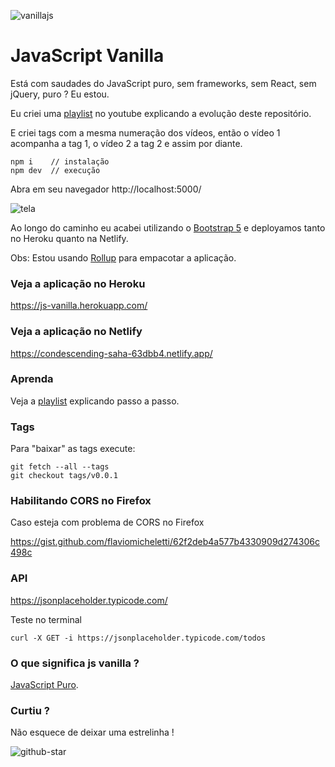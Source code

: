 ![vanillajs](https://user-images.githubusercontent.com/1257048/84575349-cfb01a80-ad82-11ea-8469-1fbf13d376b4.png)

# JavaScript Vanilla

Está com saudades do JavaScript puro, sem frameworks, sem React, sem jQuery, puro ? Eu estou.

Eu criei uma [playlist](https://www.youtube.com/playlist?list=PL4-j1jp_g6DvabDe7xyBmqQC9IzvZaeVe)
no youtube explicando a evolução deste repositório.

E criei tags com a mesma numeração dos vídeos, então o vídeo 1 acompanha a tag 1, o vídeo 2 a tag 2
e assim por diante.

    npm i    // instalação
    npm dev  // execução

Abra em seu navegador http://localhost:5000/

![tela](https://user-images.githubusercontent.com/1257048/96356381-c84ba580-10c3-11eb-9b46-35a5b121fd57.png)

Ao longo do caminho eu acabei utilizando o [Bootstrap 5](https://v5.getbootstrap.com/) e deployamos
tanto no Heroku quanto na Netlify.

Obs: Estou usando [Rollup](http://rollupjs.org/guide/en/) para empacotar a aplicação.

### Veja a aplicação no Heroku

https://js-vanilla.herokuapp.com/

### Veja a aplicação no Netlify

https://condescending-saha-63dbb4.netlify.app/

### Aprenda

Veja a [playlist](https://www.youtube.com/playlist?list=PL4-j1jp_g6DvabDe7xyBmqQC9IzvZaeVe)
explicando passo a passo.

### Tags

Para "baixar" as tags execute:

    git fetch --all --tags
    git checkout tags/v0.0.1

### Habilitando CORS no Firefox

Caso esteja com problema de CORS no Firefox

https://gist.github.com/flaviomicheletti/62f2deb4a577b4330909d274306c498c

### API

https://jsonplaceholder.typicode.com/

Teste no terminal

    curl -X GET -i https://jsonplaceholder.typicode.com/todos

### O que significa js vanilla ?

[JavaScript Puro](http://vanilla-js.com/).

### Curtiu ?

Não esquece de deixar uma estrelinha !

![github-star](https://user-images.githubusercontent.com/1257048/94361962-61bc0480-008e-11eb-861c-30f6eae51d22.png)
